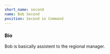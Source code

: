 ```yaml
---
short_name: second
name: Bob Second
position: Second in Command
---
```

### Bio
Bob is basically assistent to the regional manager.
